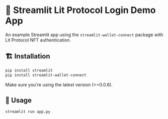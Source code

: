 # 🔐 Streamlit Lit Protocol Login Demo App
An example Streamlit app using the `streamlit-wallet-connect` package with Lit Protocol NFT authentication.

## 🏗 Installation

```bash
pip install streamlit
pip install streamlit-wallet-connect
```

Make sure you're using the latest version (>=0.0.6).

## 🚀 Usage

```bash
streamlit run app.py
```